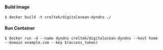 #### Build Image

```
$ docker build -t creltek/digitalocean-dyndns ./
```

#### Run Container

```
$ docker run -d --name dyndns creltek/digitalocean-dyndns --host home --domain example.com --key $(access_token)
```